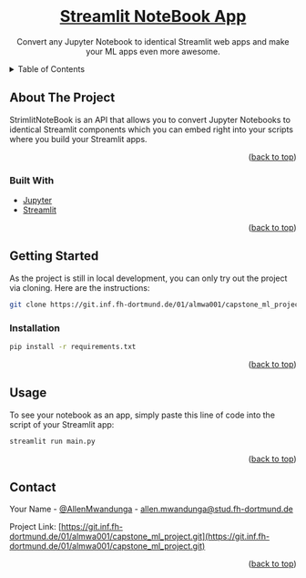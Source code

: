 <div id="top"></div>

<br />
<div align="center">
  <a href="https://github.com/mcndoungerii/capstone_ml_project">
    <h1 align="center">Streamlit NoteBook App</h1>
  </a>

  <p align="center">
    Convert any Jupyter Notebook to identical Streamlit web apps and make your ML apps even more awesome.
  </p>
</div>



<!-- TABLE OF CONTENTS -->
<details>
  <summary>Table of Contents</summary>
  <ol>
    <li>
      <a href="#about-the-project">About The Project</a>
      <ul>
        <li><a href="#built-with">Built With</a></li>
      </ul>
    </li>
    <li>
      <a href="#getting-started">Getting Started</a>
      <ul>
        <li><a href="#installation">Installation</a></li>
      </ul>
    </li>
    <li><a href="#usage">Usage</a></li>
    <li><a href="#roadmap">Roadmap</a></li>
    <li><a href="#contact">Contact</a></li>
  </ol>
</details>



<!-- ABOUT THE PROJECT -->

## About The Project <small id='about-the-project'></small>

StrimlitNoteBook is an API that allows you to convert Jupyter Notebooks to identical
Streamlit components which you can embed right into your scripts where you build your
Streamlit apps.

<p align="right">(<a href="#top">back to top</a>)</p>

### Built With <small id='built-with'></small>

* [Jupyter](https://jupyter.org/)
* [Streamlit](https://streamlit.io/)

<p align="right">(<a href="#top">back to top</a>)</p>



<!-- GETTING STARTED -->

## Getting Started <small id='getting-started'></small>

As the project is still in local development, you can only try out the project via
cloning. Here are the instructions:

```bash
git clone https://git.inf.fh-dortmund.de/01/almwa001/capstone_ml_project.git
```

### Installation <small id='installation'></small>

```bash
pip install -r requirements.txt
```

<p align="right">(<a href="#top">back to top</a>)</p>

<!-- USAGE EXAMPLES -->

## Usage <small id='usage'></small>

To see your notebook as an app, simply paste this line of code into the script of your
Streamlit app:

```bash
streamlit run main.py
```

<p align="right">(<a href="#top">back to top</a>)</p>


<!-- CONTACT -->

## Contact <small id='contact'></small>

Your Name - [@AllenMwandunga](https://www.linkedin.com/in/mcndoungerii/) -
allen.mwandunga@stud.fh-dortmund.de

Project
Link: [https://git.inf.fh-dortmund.de/01/almwa001/capstone_ml_project.git](https://git.inf.fh-dortmund.de/01/almwa001/capstone_ml_project.git)

<p align="right">(<a href="#top">back to top</a>)</p>
